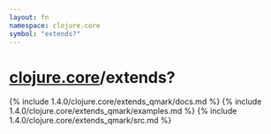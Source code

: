 ```yaml
---
layout: fn
namespace: clojure.core
symbol: "extends?"
---
```


# [clojure.core](../)/extends?

{% include 1.4.0/clojure.core/extends_qmark/docs.md %}
{% include 1.4.0/clojure.core/extends_qmark/examples.md %}
{% include 1.4.0/clojure.core/extends_qmark/src.md %}


